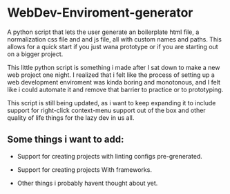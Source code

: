 # WebDev-Enviroment-generator
A python script that lets the user generate an boilerplate html file, a normalization css file and  and js file, all with custom names and paths.
This allows for a quick start if you just wana prototype or if you are starting out on a bigger project.

This little python script is something i made after I sat down to make a new web project one night.
I realized that i felt like the process of setting up a web development enviroment was kinda boring and monotonous, and
I felt like i could automate it and remove that barrier to practice or to prototyping.

This script is still being updated, as i want to keep expanding it to include support for right-click context-menu support out of the
box and other quality of life things for the lazy dev in us all.


## Some things i want to add:

- Support for creating projects with linting configs pre-grenerated.

- Support for creating projects With frameworks.

- Other things i probably havent thought about yet.
